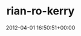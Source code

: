 ---
title:		"rian-ro-kerry"
type:		"upload"
description:		"TBC"
date:		"2012-04-01 16:50:51+00:00"
album:		"abandoned"
filename:		"rian-ro-kerry.md"
series:		""
cl_public_id:		"abandoned/rian-ro-kerry"
cl_version:		1497000059
format:		"tiff"
bytes:		5257228
width:		2560
height:		1440
exposure_mode:		"Auto"
program:		"Aperture-priority AE"
aperture:		"13.0"
focal_length:		"35.0 mm"
iso:		"200"
shutter_speed:		"1/125"
metering:		"Multi-segment"
flash:		"Off, Did not fire"
white_balance:		"Custom"
colour_temp:		"4350"
has_crop:		"true"
orientation:		"Horizontal (normal)"
camera_model:		"NIKON D7000"
lens_info:		"35mm f/1.8"
artist:		"Matt Finucane"
x_resolution:		"300"
y_resolution:		"300"
---